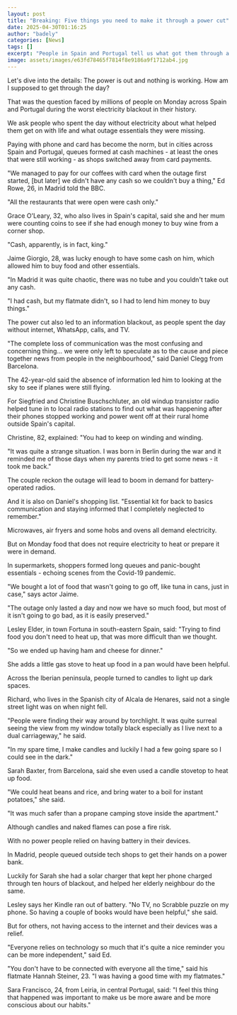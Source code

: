 ```yaml
---
layout: post
title: "Breaking: Five things you need to make it through a power cut"
date: 2025-04-30T01:16:25
author: "badely"
categories: [News]
tags: []
excerpt: "People in Spain and Portugal tell us what got them through a day with no electricity."
image: assets/images/e63fd78465f7814f8e9186a9f1712ab4.jpg
---
```


Let's dive into the details: The power is out and nothing is working. How am I supposed to get through the day? 

That was the question faced by millions of people on Monday across Spain and Portugal during the worst electricity blackout in their history. 

We ask people who spent the day without electricity about what helped them get on with life and what outage essentials they were missing. 

Paying with phone and card has become the norm, but in cities across Spain and Portugal, queues formed at cash machines - at least the ones that were still working - as shops switched away from card payments. 

"We managed to pay for our coffees with card when the outage first started, [but later] we didn't have any cash so we couldn't buy a thing," Ed Rowe, 26, in Madrid told the BBC.

"All the restaurants that were open were cash only."

Grace O'Leary, 32, who also lives in Spain's capital, said she and her mum were counting coins to see if she had enough money to buy wine from a corner shop. 

"Cash, apparently, is in fact, king." 

Jaime Giorgio, 28, was lucky enough to have some cash on him, which allowed him to buy food and other essentials. 

"In Madrid it was quite chaotic, there was no tube and you couldn't take out any cash.

"I had cash, but my flatmate didn't, so I had to lend him money to buy things."

The power cut also led to an information blackout, as people spent the day without internet, WhatsApp, calls, and TV. 

"The complete loss of communication was the most confusing and concerning thing... we were only left to speculate as to the cause and piece together news from people in the neighbourhood," said Daniel Clegg from Barcelona. 

The 42-year-old said the absence of information led him to looking at the sky to see if planes were still flying.

For Siegfried and Christine Buschschluter, an old windup transistor radio helped tune in to local radio stations to find out what was happening after their phones stopped working and power went off at their rural home outside Spain's capital. 

Christine, 82, explained: "You had to keep on winding and winding.

"It was quite a strange situation. I was born in Berlin during the war and it reminded me of those days when my parents tried to get some news - it took me back."

The couple reckon the outage will lead to boom in demand for battery-operated radios. 

And it is also on Daniel's shopping list. "Essential kit for back to basics communication and staying informed that I completely neglected to remember." 

Microwaves, air fryers and some hobs and ovens all demand electricity.

But on Monday food that does not require electricity to heat or prepare it were in demand. 

In supermarkets, shoppers formed long queues and panic-bought essentials - echoing scenes from the Covid-19  pandemic. 

"We bought a lot of food that wasn't going to go off, like tuna in cans, just in case," says actor Jaime. 

"The outage only lasted a day and now we have so much food, but most of it isn't going to go bad, as it is easily preserved." 

Lesley Elder, in town Fortuna in south-eastern Spain, said: "Trying to find food you don't need to heat up, that was more difficult than we thought. 

"So we ended up having ham and cheese for dinner." 

She adds a little gas stove to heat up food in a pan would have been helpful. 

Across the Iberian peninsula, people turned to candles to light up dark spaces. 

Richard, who lives in the Spanish city of Alcala de Henares, said not a single street light was on when night fell.

"People were finding their way around by torchlight. It was quite surreal seeing the view from my window totally black especially as I live next to a dual carriageway," he said. 

"In my spare time, I make candles and luckily I had a few going spare so I could see in the dark." 

Sarah Baxter, from Barcelona, said she even used a candle stovetop to heat up food. 

"We could heat beans and rice, and bring water to a boil for instant potatoes," she said. 

"It was much safer than a propane camping stove inside the apartment."

Although candles and naked flames can pose a fire risk. 

With no power people relied on having battery in their devices. 

In Madrid, people queued outside tech shops to get their hands on a power bank.

Luckily for Sarah she had a solar charger that kept her phone charged through ten hours of blackout, and helped her elderly neighbour do the same. 

Lesley says her Kindle ran out of battery. "No TV, no Scrabble puzzle on my phone. So having a couple of books would have been helpful," she said. 

But for others, not having access to the internet and their devices was a relief. 

"Everyone relies on technology so much that it's quite a nice reminder you can be more independent," said Ed. 

"You don't have to be connected with everyone all the time," said his flatmate Hannah Steiner, 23. "I was having a good time with my flatmates." 

Sara Francisco, 24, from Leiria, in central Portugal, said: "I feel this thing that happened was important to make us be more aware and be more conscious about our habits."

